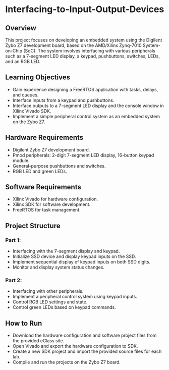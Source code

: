 # Interfacing-to-Input-Output-Devices

## Overview
This project focuses on developing an embedded system using the Digilent Zybo Z7 development board, based on the AMD/Xilinx Zynq-7010 System-on-Chip (SoC). The system involves interfacing with various peripherals such as a 7-segment LED display, a keypad, pushbuttons, switches, LEDs, and an RGB LED.

## Learning Objectives
* Gain experience designing a FreeRTOS application with tasks, delays, and queues.
* Interface inputs from a keypad and pushbuttons.
* Interface outputs to a 7-segment LED display and the console window in Xilinx Vivado SDK.
* Implement a simple peripheral control system as an embedded system on the Zybo Z7.

## Hardware Requirements
* Digilent Zybo Z7 development board.
* Pmod peripherals: 2-digit 7-segment LED display, 16-button keypad module.
* General-purpose pushbuttons and switches.
* RGB LED and green LEDs.

## Software Requirements
* Xilinx Vivado for hardware configuration.
* Xilinx SDK for software development.
* FreeRTOS for task management.

## Project Structure
### Part 1: 
* Interfacing with the 7-segment display and keypad.
* Initialize SSD device and display keypad inputs on the SSD.
* Implement sequential display of keypad inputs on both SSD digits.
* Monitor and display system status changes.

### Part 2: 
* Interfacing with other peripherals.
* Implement a peripheral control system using keypad inputs.
* Control RGB LED settings and state.
* Control green LEDs based on keypad commands.

## How to Run
* Download the hardware configuration and software project files from the provided eClass site.
* Open Vivado and export the hardware configuration to SDK.
* Create a new SDK project and import the provided source files for each lab.
* Compile and run the projects on the Zybo Z7 board.
